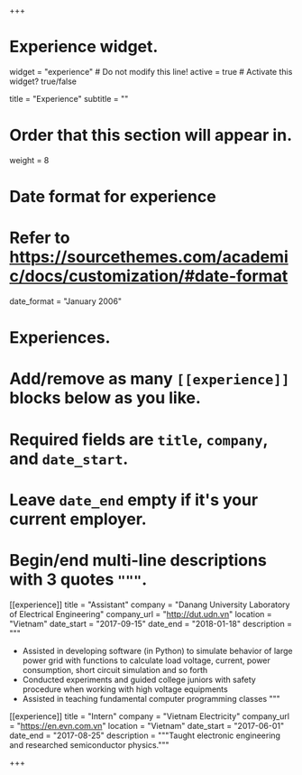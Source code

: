 +++
# Experience widget.
widget = "experience"  # Do not modify this line!
active = true  # Activate this widget? true/false

title = "Experience"
subtitle = ""

# Order that this section will appear in.
weight = 8

# Date format for experience
#   Refer to https://sourcethemes.com/academic/docs/customization/#date-format
date_format = "January 2006"

# Experiences.
#   Add/remove as many `[[experience]]` blocks below as you like.
#   Required fields are `title`, `company`, and `date_start`.
#   Leave `date_end` empty if it's your current employer.
#   Begin/end multi-line descriptions with 3 quotes `"""`.
[[experience]]
  title = "Assistant"
  company = "Danang University Laboratory of Electrical Engineering"
  company_url = "http://dut.udn.vn"
  location = "Vietnam"
  date_start = "2017-09-15"
  date_end = "2018-01-18"
  description = """
  * Assisted in developing software (in Python) to simulate behavior of large power grid with functions to calculate load voltage, current, power consumption, short circuit simulation and so forth
  * Conducted experiments and guided college juniors with safety procedure when working with high voltage equipments 
  * Assisted in teaching fundamental computer programming classes 
  """

[[experience]]
  title = "Intern"
  company = "Vietnam Electricity"
  company_url = "https://en.evn.com.vn"
  location = "Vietnam"
  date_start = "2017-06-01"
  date_end = "2017-08-25"
  description = """Taught electronic engineering and researched semiconductor physics."""

+++

